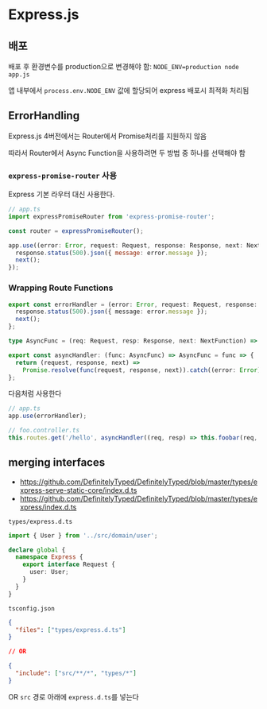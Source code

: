 # Express.js

## 배포

배포 후 환경변수를 production으로 변경해야 함: `NODE_ENV=production node app.js`

앱 내부에서 `process.env.NODE_ENV` 값에 할당되어 express 배포시 최적화 처리됨

## ErrorHandling

Express.js 4버전에서는 Router에서 Promise처리를 지원하지 않음

따라서 Router에서 Async Function을 사용하려면 두 방법 중 하나를 선택해야 함

### `express-promise-router` 사용

Express 기본 라우터 대신 사용한다.

```js
// app.ts
import expressPromiseRouter from 'express-promise-router';

const router = expressPromiseRouter();

app.use((error: Error, request: Request, response: Response, next: NextFunction) => {
  response.status(500).json({ message: error.message });
  next();
});
```

### Wrapping Route Functions

```ts
export const errorHandler = (error: Error, request: Request, response: Response, next: NextFunction) => {
  response.status(500).json({ message: error.message });
  next();
};

type AsyncFunc = (req: Request, resp: Response, next: NextFunction) => Promise<any>;

export const asyncHandler: (func: AsyncFunc) => AsyncFunc = func => {
  return (request, response, next) =>
    Promise.resolve(func(request, response, next)).catch((error: Error) => errorHandler(error, request, response, next));
};
```

다음처럼 사용한다

```ts
// app.ts
app.use(errorHandler);

// foo.controller.ts
this.routes.get('/hello', asyncHandler((req, resp) => this.foobar(req, resp)));
```

## merging interfaces

- <https://github.com/DefinitelyTyped/DefinitelyTyped/blob/master/types/express-serve-static-core/index.d.ts>
- <https://github.com/DefinitelyTyped/DefinitelyTyped/blob/master/types/express/index.d.ts>

`types/express.d.ts`

```ts
import { User } from '../src/domain/user';

declare global {
  namespace Express {
    export interface Request {
      user: User;
    }
  }
}
```

`tsconfig.json`

```json
{
  "files": ["types/express.d.ts"]
}

// OR

{
  "include": ["src/**/*", "types/*"]
}
```

OR `src` 경로 아래에 `express.d.ts`를 넣는다
